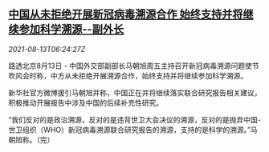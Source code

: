 <!--1628836262000-->
[中国从未拒绝开展新冠病毒溯源合作 始终支持并将继续参加科学溯源--副外长](https://cn.reuters.com/article/china-mofa-covid-origin-probe-0813-idCNKBS2FE0JZ)
------

<div><i>2021-08-13T06:24:27Z</i></div><p>路透北京8月13日 - 中国外交部副部长马朝旭周五主持召开新冠病毒溯源问题使节吹风会时称，中方从未拒绝开展溯源合作，始终支持并将继续参加科学溯源。</p><p>新华社官方微博援引马朝旭并称，中国正在并将继续落实联合研究报告相关建议，积极推动开展报告中涉及中国的后续补充性研究。</p><p>“我们反对的是政治溯源，反对的是违背世卫大会决议的溯源，反对的是抛弃中国-世卫组织（WHO）新冠病毒溯源联合研究报告的溯源，支持的是科学的溯源。”马朝旭称。（完）</p>
